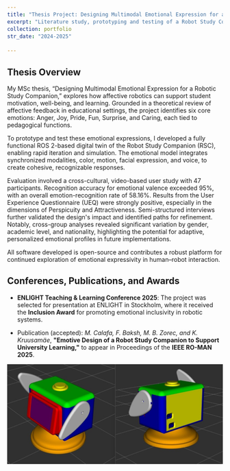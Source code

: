 ```yaml
---
title: "Thesis Project: Designing Multimodal Emotional Expression for a Robotic Study Companion"
excerpt: "Literature study, prototyping and testing of a Robot Study Companion behaviours to support University Students<br/>"
collection: portfolio
str_date: "2024-2025"

---
```


## Thesis Overview

My MSc thesis, “Designing Multimodal Emotional Expression for a Robotic Study Companion,” explores how affective robotics can support student motivation, well-being, and learning. Grounded in a theoretical review of affective feedback in educational settings, the project identifies six core emotions: Anger, Joy, Pride, Fun, Surprise, and Caring, each tied to pedagogical functions.

To prototype and test these emotional expressions, I developed a fully functional ROS 2-based digital twin of the Robot Study Companion (RSC), enabling rapid iteration and simulation. The emotional model integrates synchronized modalities, color, motion, facial expression, and voice, to create cohesive, recognizable responses.

Evaluation involved a cross-cultural, video-based user study with 47 participants. Recognition accuracy for emotional valence exceeded 95%, with an overall emotion-recognition rate of 58.16%. Results from the User Experience Questionnaire (UEQ) were strongly positive, especially in the dimensions of Perspicuity and Attractiveness. Semi-structured interviews further validated the design's impact and identified paths for refinement. Notably, cross-group analyses revealed significant variation by gender, academic level, and nationality, highlighting the potential for adaptive, personalized emotional profiles in future implementations.

All software developed is open-source and contributes a robust platform for continued exploration of emotional expressivity in human–robot interaction.

## Conferences, Publications, and Awards

*    **ENLIGHT Teaching & Learning Conference 2025**: The project was selected for presentation at ENLIGHT in Stockholm, where it received the **Inclusion Award** for promoting emotional inclusivity in robotic systems.

*    Publication (accepted):
    _M. Calafa, F. Baksh, M. B. Zorec, and K. Kruusamäe_, **"Emotive Design of a Robot Study Companion to Support University Learning,"** to appear in Proceedings of the **IEEE RO-MAN 2025**.


<img src="/images/digital_twin.png" alt="Digital Twin of Robot Study Companion" style="max-width:100%; height:auto;">
